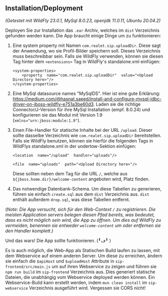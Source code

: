 ## Installation/Deployment
*(Getestet mit WildFly 23.0.1, MySql 8.0.23, openjdk 11.0.11, Ubuntu 20.04.2)*

Deployen Sie zur Installation das `.ear` Archiv, welches im `dist` Verzeichnis gefunden werden kann.
Die App braucht einige Dinge um zu funktionieren:

 1. Eine system property mit Namen `com.realet.sip.uploadDir`. Diese sagt der Anwendung,
    wo sie Profil-Bilder speichern soll. Dieses Verzeichnis muss
    beschreibbar sein. Falls sie WildFly verwenden, können sie diesen Tag hinter dem `<extensions>` Tag in WildFly's standalone.xml einfügen:
    
    ```
    <system-properties>
	    <property  name="com.realet.sip.uploadDir"  value="<Upload Directory here>"/>
    </system-properties>
    ```
    
 2. Eine MySql datasource names "MySqlDS". Hier ist eine gute Erklärung: https://medium.com/@hasnat.saeed/install-and-configure-mysql-jdbc-driver-on-jboss-wildfly-e751a3be60d3.     Laden sie die richtige Connector/J-Version für ihre MySql Installation (empf. 8.0.24) und konfigurieren sie das Modul mit Version 1.9 (`xmlns="urn:jboss:module:1.9"`).
 
 3. Einen File-Handler für statische Inhalte bei der URL `/upload`. Dieser sollte dasselbe Verzeichnis wie `com.realet.sip.uploadDir` bereitstellen. Falls sie WildFly benutzen, 
    können sie hierfür die folgenden Tags in WildFlys standalone.xml in der undertow-Sektion einfügen:
 
	 `<location  name="/upload"  handler="uploads"/>` 
	
	`<file  name="uploads"  path="<Upload Directory here>"/>`    
	
    Diese sollten neben dem Tag für die URL `/`, welche aus `${jboss.home.dir}/welcome-content` angeboten wird, Platz finden.

4. Das notwendige Datenbank-Schema. Um diese Tabellen zu generieren, führen sie einfach `create.sql` aus dem `dist` Verzeichnis aus. `dist` enthält außerdem `drop.sql`, was 
   diese Tabellen entfernt.

(*Note: Die App versucht, sich für den Web-Context `/` zu registrieren. Die meisten Application servers belegen diesen Pfad bereits, was bedeutet, dass es nicht möglich sein wird, die App zu öffnen. Um dies auf WildFly zu vermeiden, benennen sie entweder `welcome-content` um oder entfernen sie den Handler komplett.)* 

Und das wars! Die App sollte funktionieren. (╹ڡ╹ )

Es is auch möglich, die  Web-App als Statischen Build laufen zu lassen, mit dem Webservice auf einem anderen Server. Um diese zu erreichen, ändern sie einfach die `$apiHost` und `$uploadHost` Attribute in `sip-frontend/src/main.js` um auf ihren Webservice zu zeigen und führen sie `npm run build` im `sip-frontend` Verzeichnis aus. Dies generiert statische Dateien, die unabhängig vom Webservice deployed werden können. Ein Webservice-Build kann erstellt werden, indem `mvn clean install` im `sip-webservice` Verzeichnis ausgeführt wird. Vergessen sie CORS nicht!
